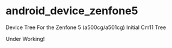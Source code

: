 # android_device_zenfone5
Device Tree For the Zenfone 5 (a500cg/a501cg)
Initial Cm11 Tree 

Under Working!
